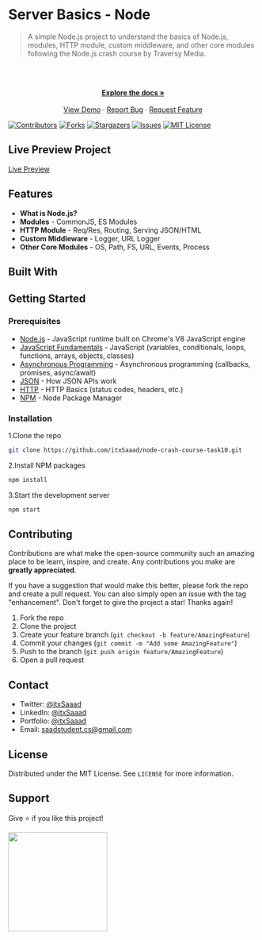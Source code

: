 # Server Basics - Node

> A simple Node.js project to understand the basics of Node.js, modules, HTTP module, custom middleware, and other core modules following the Node.js crash course by Traversy Media.

<br />

<div align="center">
  <p align="center">
    <br />
    <a href="https://github.com/itxSaaad/node-crash-course-task10">
    <strong>Explore the docs »</strong></a>
    <br />
    <br />
    <a href="https://node-crash-course-task10.vercel.app/">View Demo</a>
    ·
    <a href="https://github.com/itxSaaad/node-crash-course-task10/issues">Report Bug</a>
    ·
    <a href="https://github.com/itxSaaad/node-crash-course-task10/issues">Request Feature</a>
  </p>
</div>

[![Contributors][contributors-shield]][contributors-url]
[![Forks][forks-shield]][forks-url]
[![Stargazers][stars-shield]][stars-url]
[![Issues][issues-shield]][issues-url]
[![MIT License][license-shield]][license-url]

## Live Preview Project

[Live Preview](https://node-crash-course-task10.vercel.app/)

## Features

- **What is Node.js?**
- **Modules** - CommonJS, ES Modules
- **HTTP Module** - Req/Res, Routing, Serving JSON/HTML
- **Custom Middleware** - Logger, URL Logger
- **Other Core Modules** - OS, Path, FS, URL, Events, Process

## Built With

## Getting Started

### Prerequisites

- [Node.js](https://nodejs.org/en/) - JavaScript runtime built on Chrome's V8 JavaScript engine
- [JavaScript Fundamentals](https://developer.mozilla.org/en-US/docs/Learn/Getting_started_with_the_web/JavaScript_basics) - JavaScript (variables, conditionals, loops, functions, arrays, objects, classes)
- [Asynchronous Programming](https://developer.mozilla.org/en-US/docs/Learn/JavaScript/Asynchronous) - Asynchronous programming (callbacks, promises, async/await)
- [JSON](https://www.json.org/json-en.html) - How JSON APIs work
- [HTTP](https://developer.mozilla.org/en-US/docs/Web/HTTP) - HTTP Basics (status codes, headers, etc.)
- [NPM](https://www.npmjs.com/) - Node Package Manager

### Installation

1.Clone the repo

```sh
git clone https://github.com/itxSaaad/node-crash-course-task10.git
```

2.Install NPM packages

```sh
npm install
```

3.Start the development server

```sh
npm start
```

## Contributing

Contributions are what make the open-source community such an amazing place to be learn, inspire, and create. Any contributions you make are **greatly appreciated**.

If you have a suggestion that would make this better, please fork the repo and create a pull request. You can also simply open an issue with the tag "enhancement".
Don't forget to give the project a star! Thanks again!

1. Fork the repo
2. Clone the project
3. Create your feature branch (`git checkout -b feature/AmazingFeature`)
4. Commit your changes (`git commit -m "Add some AmazingFeature"`)
5. Push to the branch (`git push origin feature/AmazingFeature`)
6. Open a pull request

## Contact

- Twitter: [@itxSaaad](https://twitter.com/itxSaaad)
- LinkedIn: [@itxSaaad](https://www.linkedin.com/in/itxsaaad/)
- Portfolio: [@itxSaaad](https://portfolio-itxsaaad.vercel.app/)
- Email: [saadstudent.cs@gmail.com](mailto:saadstudent.cs@gmail.com)

## License

Distributed under the MIT License. See `LICENSE` for more information.

## Support

Give ⭐️ if you like this project!

<a href="https://www.buymeacoffee.com/itxSaaad"><img src="https://cdn.buymeacoffee.com/buttons/v2/default-yellow.png" width="200" /></a>

<!-- MARKDOWN LINKS & IMAGES -->

[contributors-shield]: https://img.shields.io/github/contributors/itxSaaad/node-crash-course-task10.svg?style=for-the-badge
[contributors-url]: https://github.com/itxSaaad/node-crash-course-task10/graphs/contributors
[forks-shield]: https://img.shields.io/github/forks/itxSaaad/node-crash-course-task10.svg?style=for-the-badge
[forks-url]: https://github.com/itxSaaad/node-crash-course-task10/network/members
[stars-shield]: https://img.shields.io/github/stars/itxSaaad/node-crash-course-task10.svg?style=for-the-badge
[stars-url]: https://github.com/itxSaaad/node-crash-course-task10/stargazers
[issues-shield]: https://img.shields.io/github/issues/itxSaaad/node-crash-course-task10.svg?style=for-the-badge
[issues-url]: https://github.com/itxSaaad/node-crash-course-task10/issues
[license-shield]: https://img.shields.io/github/license/itxSaaad/node-crash-course-task10.svg?style=for-the-badge
[license-url]: https://github.com/itxSaaad/node-crash-course-task10/blob/main/LICENSE.md
